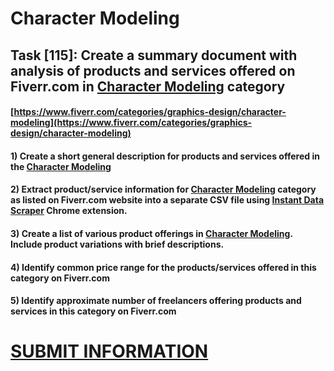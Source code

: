 # Character Modeling
## Task [115]: Create a summary document with analysis of products and services offered on Fiverr.com in [Character Modeling](https://www.fiverr.com/categories/graphics-design/character-modeling) category
#### [https://www.fiverr.com/categories/graphics-design/character-modeling](https://www.fiverr.com/categories/graphics-design/character-modeling)
#### 1) Create a short general description for products and services offered in the [Character Modeling](https://www.fiverr.com/categories/graphics-design/character-modeling)
#### 2) Extract product/service information for [Character Modeling](https://www.fiverr.com/categories/graphics-design/character-modeling) category as listed on Fiverr.com website into a separate CSV file using [Instant Data Scraper](https://chrome.google.com/webstore/detail/instant-data-scraper/ofaokhiedipichpaobibbnahnkdoiiah) Chrome extension.
#### 3) Create a list of various product offerings in [Character Modeling](https://www.fiverr.com/categories/graphics-design/character-modeling). Include product variations with brief descriptions.
#### 4) Identify common price range for the products/services offered in this category on Fiverr.com
#### 5) Identify approximate number of freelancers offering products and services in this category on Fiverr.com

# [SUBMIT INFORMATION](https://forms.office.com/r/8AEKjkLxKG)
